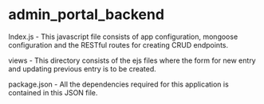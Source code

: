 # admin_portal_backend
Index.js - This javascript file consists of app configuration, mongoose configuration and the RESTful routes for creating CRUD endpoints.


views - This directory consists of the ejs files where the form for new entry and updating previous entry is to be created.


package.json - All the dependencies required for this application is contained in this JSON file.
